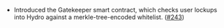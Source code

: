 - Introduced the Gatekeeper smart contract, which checks user lockups into Hydro against a merkle-tree-encoded whitelist.
  ([\#243](https://github.com/informalsystems/hydro/pull/243))